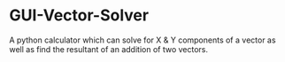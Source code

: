 # GUI-Vector-Solver
A python calculator which can solve for X &amp; Y components of a vector as well as find the resultant of an addition of two vectors.
